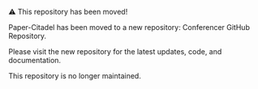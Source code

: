 ⚠️ This repository has been moved!

Paper-Citadel has been moved to a new repository: Conferencer GitHub Repository.

Please visit the new repository for the latest updates, code, and documentation.

This repository is no longer maintained.
